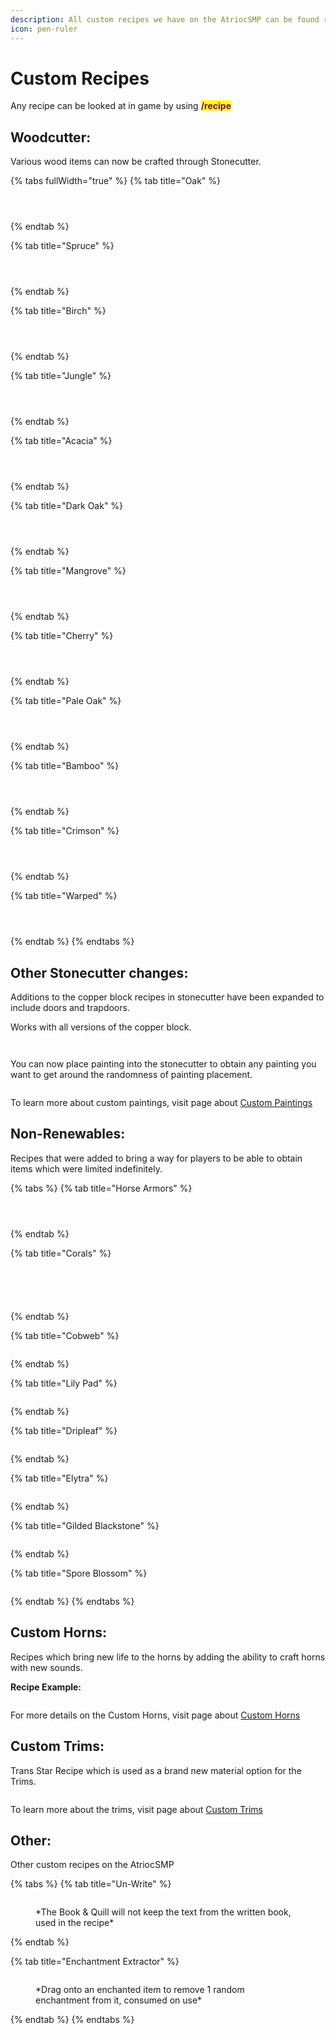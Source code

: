 ```yaml
---
description: All custom recipes we have on the AtriocSMP can be found right here
icon: pen-ruler
---
```


# Custom Recipes

Any recipe can be looked at in game by using <mark style="color:purple;">**/recipe**</mark>



## Woodcutter:

Various wood items can now be crafted through Stonecutter.

{% tabs fullWidth="true" %}
{% tab title="Oak" %}
<div><figure><img src=".gitbook/assets/oak_log.png" alt=""><figcaption></figcaption></figure> <figure><img src=".gitbook/assets/oak_wood.png" alt=""><figcaption></figcaption></figure> <figure><img src=".gitbook/assets/oak_planks.png" alt=""><figcaption></figcaption></figure></div>
{% endtab %}

{% tab title="Spruce" %}
<div><figure><img src=".gitbook/assets/spruce_log.png" alt=""><figcaption></figcaption></figure> <figure><img src=".gitbook/assets/spruce_wood.png" alt=""><figcaption></figcaption></figure> <figure><img src=".gitbook/assets/spruce_planks.png" alt=""><figcaption></figcaption></figure></div>
{% endtab %}

{% tab title="Birch" %}
<div><figure><img src=".gitbook/assets/birch_log.png" alt=""><figcaption></figcaption></figure> <figure><img src=".gitbook/assets/birch_wood.png" alt=""><figcaption></figcaption></figure> <figure><img src=".gitbook/assets/birch_planks.png" alt=""><figcaption></figcaption></figure></div>
{% endtab %}

{% tab title="Jungle" %}
<div><figure><img src=".gitbook/assets/jungle_log.png" alt=""><figcaption></figcaption></figure> <figure><img src=".gitbook/assets/jungle_wood.png" alt=""><figcaption></figcaption></figure> <figure><img src=".gitbook/assets/jungle_planks.png" alt=""><figcaption></figcaption></figure></div>
{% endtab %}

{% tab title="Acacia" %}
<div><figure><img src=".gitbook/assets/acacia_log.png" alt=""><figcaption></figcaption></figure> <figure><img src=".gitbook/assets/acacia_wood.png" alt=""><figcaption></figcaption></figure> <figure><img src=".gitbook/assets/acacia_planks.png" alt=""><figcaption></figcaption></figure></div>
{% endtab %}

{% tab title="Dark Oak" %}
<div><figure><img src=".gitbook/assets/dark_oak_log.png" alt=""><figcaption></figcaption></figure> <figure><img src=".gitbook/assets/dark_oak_wood.png" alt=""><figcaption></figcaption></figure> <figure><img src=".gitbook/assets/dark_oak_planks.png" alt=""><figcaption></figcaption></figure></div>
{% endtab %}

{% tab title="Mangrove" %}
<div><figure><img src=".gitbook/assets/mangrove_log.png" alt=""><figcaption></figcaption></figure> <figure><img src=".gitbook/assets/mangrove_wood.png" alt=""><figcaption></figcaption></figure> <figure><img src=".gitbook/assets/mangrove_planks.png" alt=""><figcaption></figcaption></figure></div>
{% endtab %}

{% tab title="Cherry" %}
<div><figure><img src=".gitbook/assets/cherry_log.png" alt=""><figcaption></figcaption></figure> <figure><img src=".gitbook/assets/cherry_wood.png" alt=""><figcaption></figcaption></figure> <figure><img src=".gitbook/assets/cherry_planks.png" alt=""><figcaption></figcaption></figure></div>
{% endtab %}

{% tab title="Pale Oak" %}
<div><figure><img src=".gitbook/assets/pale_oak_log.png" alt=""><figcaption></figcaption></figure> <figure><img src=".gitbook/assets/pale_oak_wood.png" alt=""><figcaption></figcaption></figure> <figure><img src=".gitbook/assets/pale_oak_planks.png" alt=""><figcaption></figcaption></figure></div>
{% endtab %}

{% tab title="Bamboo" %}
<div><figure><img src=".gitbook/assets/bamboo_log.png" alt=""><figcaption></figcaption></figure> <figure><img src=".gitbook/assets/bamboo_wood.png" alt=""><figcaption></figcaption></figure> <figure><img src=".gitbook/assets/bamboo_planks.png" alt=""><figcaption></figcaption></figure></div>
{% endtab %}

{% tab title="Crimson" %}
<div><figure><img src=".gitbook/assets/crimson_log.png" alt=""><figcaption></figcaption></figure> <figure><img src=".gitbook/assets/crimson_wood.png" alt=""><figcaption></figcaption></figure> <figure><img src=".gitbook/assets/crimson_planks.png" alt=""><figcaption></figcaption></figure></div>
{% endtab %}

{% tab title="Warped" %}
<div><figure><img src=".gitbook/assets/warped_log.png" alt=""><figcaption></figcaption></figure> <figure><img src=".gitbook/assets/warped_wood.png" alt=""><figcaption></figcaption></figure> <figure><img src=".gitbook/assets/warped_planks.png" alt=""><figcaption></figcaption></figure></div>
{% endtab %}
{% endtabs %}

## Other Stonecutter changes:

Additions to the copper block recipes in stonecutter have been expanded to include doors and trapdoors.

Works with all versions of the copper block.

<div><figure><img src=".gitbook/assets/unoxidized_cut.png" alt=""><figcaption></figcaption></figure> <figure><img src=".gitbook/assets/oxidized_cut.png" alt=""><figcaption></figcaption></figure></div>

You can now place painting into the stonecutter to obtain any painting you want to get around the randomness of painting placement.

<figure><img src=".gitbook/assets/paint cut icons.png" alt=""><figcaption></figcaption></figure>

To learn more about custom paintings, visit page about [Custom Paintings](custom-paintings.md)&#x20;

## Non-Renewables:

Recipes that were added to bring a way for players to be able to obtain items which were limited indefinitely.



{% tabs %}
{% tab title="Horse Armors" %}
<div><figure><img src=".gitbook/assets/iron_horse.png" alt=""><figcaption></figcaption></figure> <figure><img src=".gitbook/assets/gold_horse.png" alt=""><figcaption></figcaption></figure> <figure><img src=".gitbook/assets/diamond_horse.png" alt=""><figcaption></figcaption></figure></div>
{% endtab %}

{% tab title="Corals" %}
<div><figure><img src=".gitbook/assets/blue_coral.png" alt=""><figcaption></figcaption></figure> <figure><img src=".gitbook/assets/pink_coral.png" alt=""><figcaption></figcaption></figure> <figure><img src=".gitbook/assets/purple_coral.png" alt=""><figcaption></figcaption></figure> <figure><img src=".gitbook/assets/red_coral.png" alt=""><figcaption></figcaption></figure> <figure><img src=".gitbook/assets/yellow_coral.png" alt=""><figcaption></figcaption></figure></div>
{% endtab %}

{% tab title="Cobweb" %}
<figure><img src=".gitbook/assets/cobweb.png" alt=""><figcaption></figcaption></figure>
{% endtab %}

{% tab title="Lily Pad" %}
<figure><img src=".gitbook/assets/lilypad.png" alt=""><figcaption></figcaption></figure>
{% endtab %}

{% tab title="Dripleaf" %}
<figure><img src=".gitbook/assets/dripleaf.png" alt=""><figcaption></figcaption></figure>
{% endtab %}

{% tab title="Elytra" %}
<figure><img src=".gitbook/assets/elytra.png" alt=""><figcaption></figcaption></figure>
{% endtab %}

{% tab title="Gilded Blackstone" %}
<figure><img src=".gitbook/assets/gilded_blackstone.png" alt=""><figcaption></figcaption></figure>
{% endtab %}

{% tab title="Spore Blossom" %}
<figure><img src=".gitbook/assets/spore_blossom.png" alt=""><figcaption></figcaption></figure>
{% endtab %}
{% endtabs %}

## Custom Horns:

Recipes which bring new life to the horns by adding the ability to craft horns with new sounds.

**Recipe Example:**

<div align="center"><figure><img src=".gitbook/assets/horn1.png" alt=""><figcaption></figcaption></figure></div>

For more details on the Custom Horns, visit page about [Custom Horns](custom-horns.md)



## Custom Trims:

Trans Star Recipe which is used as a brand new material option for the Trims.

<figure><img src=".gitbook/assets/trans_star.png" alt=""><figcaption></figcaption></figure>

To learn more about the trims, visit page about [Custom Trims](custom-trims.md)

## Other:

Other custom recipes on the AtriocSMP

{% tabs %}
{% tab title="Un-Write" %}
<figure><img src=".gitbook/assets/written_book.png" alt=""><figcaption><p>*The Book &#x26; Quill will not keep the text from the written book, used in the recipe*</p></figcaption></figure>
{% endtab %}

{% tab title="Enchantment Extractor" %}
<figure><img src=".gitbook/assets/enchantment_extractor.png" alt=""><figcaption><p>*Drag onto an enchanted item to remove 1 random enchantment from it, consumed on use*</p></figcaption></figure>
{% endtab %}
{% endtabs %}

